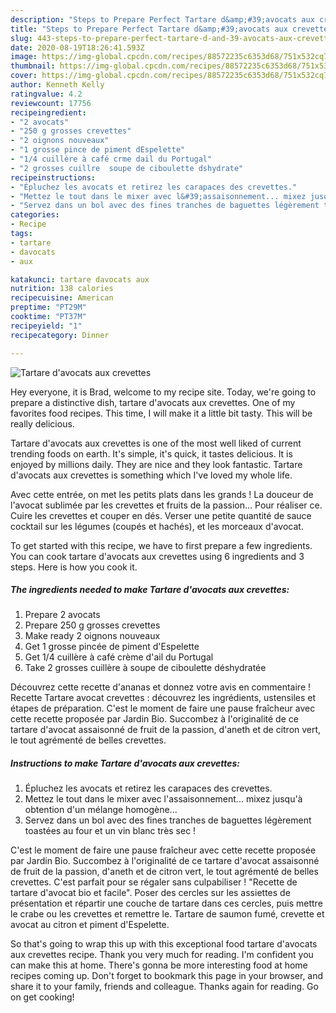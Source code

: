 ```yaml
---
description: "Steps to Prepare Perfect Tartare d&amp;#39;avocats aux crevettes"
title: "Steps to Prepare Perfect Tartare d&amp;#39;avocats aux crevettes"
slug: 443-steps-to-prepare-perfect-tartare-d-and-39-avocats-aux-crevettes
date: 2020-08-19T18:26:41.593Z
image: https://img-global.cpcdn.com/recipes/88572235c6353d68/751x532cq70/tartare-davocats-aux-crevettes-photo-principale-de-la-recette.jpg
thumbnail: https://img-global.cpcdn.com/recipes/88572235c6353d68/751x532cq70/tartare-davocats-aux-crevettes-photo-principale-de-la-recette.jpg
cover: https://img-global.cpcdn.com/recipes/88572235c6353d68/751x532cq70/tartare-davocats-aux-crevettes-photo-principale-de-la-recette.jpg
author: Kenneth Kelly
ratingvalue: 4.2
reviewcount: 17756
recipeingredient:
- "2 avocats"
- "250 g grosses crevettes"
- "2 oignons nouveaux"
- "1 grosse pince de piment dEspelette"
- "1/4 cuillère à café crme dail du Portugal"
- "2 grosses cuillre  soupe de ciboulette dshydrate"
recipeinstructions:
- "Épluchez les avocats et retirez les carapaces des crevettes."
- "Mettez le tout dans le mixer avec l&#39;assaisonnement... mixez jusqu&#39;à obtention d&#39;un mélange homogène..."
- "Servez dans un bol avec des fines tranches de baguettes légèrement toastées au four et un vin blanc très sec !"
categories:
- Recipe
tags:
- tartare
- davocats
- aux

katakunci: tartare davocats aux 
nutrition: 138 calories
recipecuisine: American
preptime: "PT29M"
cooktime: "PT37M"
recipeyield: "1"
recipecategory: Dinner

---
```



![Tartare d&#39;avocats aux crevettes](https://img-global.cpcdn.com/recipes/88572235c6353d68/751x532cq70/tartare-davocats-aux-crevettes-photo-principale-de-la-recette.jpg)

Hey everyone, it is Brad, welcome to my recipe site. Today, we're going to prepare a distinctive dish, tartare d&#39;avocats aux crevettes. One of my favorites food recipes. This time, I will make it a little bit tasty. This will be really delicious.

Tartare d&#39;avocats aux crevettes is one of the most well liked of current trending foods on earth. It's simple, it's quick, it tastes delicious. It is enjoyed by millions daily. They are nice and they look fantastic. Tartare d&#39;avocats aux crevettes is something which I've loved my whole life.

Avec cette entrée, on met les petits plats dans les grands ! La douceur de l&#39;avocat sublimée par les crevettes et fruits de la passion… Pour réaliser ce. Cuire les crevettes et couper en dés. Verser une petite quantité de sauce cocktail sur les légumes (coupés et hachés), et les morceaux d&#39;avocat.


To get started with this recipe, we have to first prepare a few ingredients. You can cook tartare d&#39;avocats aux crevettes using 6 ingredients and 3 steps. Here is how you cook it.

<!--inarticleads1-->

##### The ingredients needed to make Tartare d&#39;avocats aux crevettes:

1. Prepare 2 avocats
1. Prepare 250 g grosses crevettes
1. Make ready 2 oignons nouveaux
1. Get 1 grosse pincée de piment d&#39;Espelette
1. Get 1/4 cuillère à café crème d&#39;ail du Portugal
1. Take 2 grosses cuillère à soupe de ciboulette déshydratée


Découvrez cette recette d&#39;ananas et donnez votre avis en commentaire ! Recette Tartare avocat crevettes : découvrez les ingrédients, ustensiles et étapes de préparation. C&#39;est le moment de faire une pause fraîcheur avec cette recette proposée par Jardin Bio. Succombez à l&#39;originalité de ce tartare d&#39;avocat assaisonné de fruit de la passion, d&#39;aneth et de citron vert, le tout agrémenté de belles crevettes. 

<!--inarticleads2-->

##### Instructions to make Tartare d&#39;avocats aux crevettes:

1. Épluchez les avocats et retirez les carapaces des crevettes.
1. Mettez le tout dans le mixer avec l&#39;assaisonnement... mixez jusqu&#39;à obtention d&#39;un mélange homogène...
1. Servez dans un bol avec des fines tranches de baguettes légèrement toastées au four et un vin blanc très sec !


C&#39;est le moment de faire une pause fraîcheur avec cette recette proposée par Jardin Bio. Succombez à l&#39;originalité de ce tartare d&#39;avocat assaisonné de fruit de la passion, d&#39;aneth et de citron vert, le tout agrémenté de belles crevettes. C&#39;est parfait pour se régaler sans culpabiliser ! &#34;Recette de tartare d&#39;avocat bio et facile&#34;. Poser des cercles sur les assiettes de présentation et répartir une couche de tartare dans ces cercles, puis mettre le crabe ou les crevettes et remettre le. Tartare de saumon fumé, crevette et avocat au citron et piment d&#39;Espelette. 

So that's going to wrap this up with this exceptional food tartare d&#39;avocats aux crevettes recipe. Thank you very much for reading. I'm confident you can make this at home. There's gonna be more interesting food at home recipes coming up. Don't forget to bookmark this page in your browser, and share it to your family, friends and colleague. Thanks again for reading. Go on get cooking!
